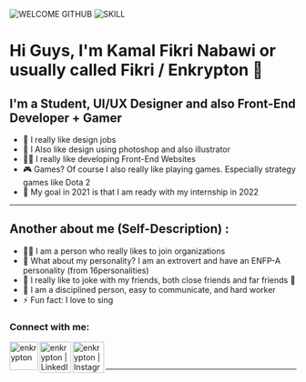 ![WELCOME GITHUB](https://user-images.githubusercontent.com/16408235/137416110-e21804b0-2de6-4768-8e03-6e075518eae1.png)
![SKILL](https://user-images.githubusercontent.com/16408235/137423687-92756843-ebc5-486f-8ac2-9448fcd6b68a.png)
# Hi Guys, I'm Kamal Fikri Nabawi or usually called Fikri / Enkrypton 👋

## I'm a Student, UI/UX Designer and also Front-End Developer + Gamer
- 🎨 I really like design jobs
- 🎨 I Also like design using photoshop and also illustrator
- 👨‍💻 I really like developing Front-End Websites
- 🎮 Games? Of course I also really like playing games. Especially strategy games like Dota 2
- 🎯 My goal in 2021 is that I am ready with my internship in 2022
---

## Another about me (Self-Description) :
- 🙋‍♂️ I am a person who really likes to join organizations
- 👱 What about my personality? I am an extrovert and have an ENFP-A personality (from 16personalities)
- 🤣 I really like to joke with my friends, both close friends and far friends 🤣
- 🤙 I am a disciplined person, easy to communicate, and hard worker
- ⚡ Fun fact: I love to sing

### Connect with me:

[<img align="left" alt="enkrypton" width="50px" background-color="white" src="https://img.icons8.com/external-kiranshastry-lineal-color-kiranshastry/64/000000/external-browser-multimedia-kiranshastry-lineal-color-kiranshastry-3.png" />][website]
[<img align="left" alt="enkrypton | LinkedIn" width="55px" src="https://img.icons8.com/fluency/96/000000/linkedin.png" />][linkedin]
[<img align="left" alt="enkrypton | Instagram" width="55px" src="https://img.icons8.com/fluency/144/000000/instagram-new.png" />][instagram]

<br />

<br />

---

[website]: https://enkrypfolio.netlify.app/
[instagram]: https://instagram.com/kamalfikrii
[linkedin]: https://linkedin.com/in/kamalfikrinabawi
